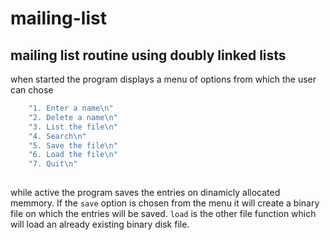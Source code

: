 # mailing-list

## mailing list routine using doubly linked lists

when started the program displays a menu of options from which the user can chose 

``` c
    "1. Enter a name\n"
    "2. Delete a name\n"
    "3. List the file\n"
    "4. Search\n"
    "5. Save the file\n"
    "6. Load the file\n"
    "7. Quit\n" 
    
```
    
while active the program saves the entries on dinamicly allocated memmory. 
If the `save` option is chosen from the menu it will create a binary file on which the entries will be saved.
`load` is the other file function which will load an already existing binary disk file.
